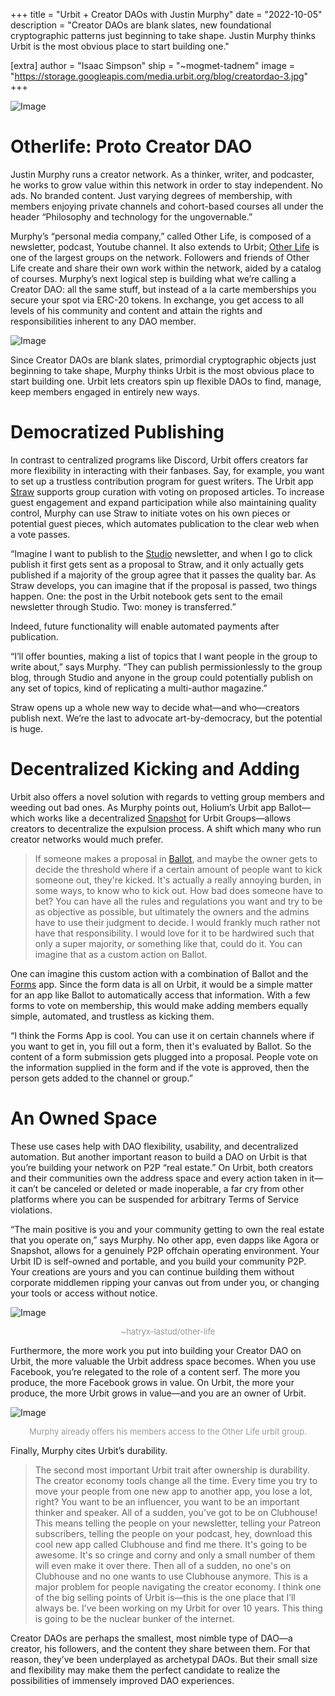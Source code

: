 +++
title = "Urbit + Creator DAOs with Justin Murphy"
date = "2022-10-05"
description = "Creator DAOs are blank slates, new foundational cryptographic patterns just beginning to take shape. Justin Murphy thinks Urbit is the most obvious place to start building one."

[extra]
author = "Isaac Simpson"
ship = "~mogmet-tadnem"
image = "https://storage.googleapis.com/media.urbit.org/blog/creatordao-3.jpg"
+++

![Image](https://storage.googleapis.com/media.urbit.org/blog/creatordao-3.jpg)


# Otherlife: Proto Creator DAO

Justin Murphy runs a creator network. As a thinker, writer, and podcaster, he works to grow value within this network in order to stay independent. No ads. No branded content. Just varying degrees of membership, with members enjoying private channels and cohort-based courses all under the header “Philosophy and technology for the ungovernable.” 

Murphy’s “personal media company,” called Other Life, is composed of a newsletter, podcast, Youtube channel.  It also extends to Urbit; [Other Life](https://urbit.org/groups/~hatryx-lastud/other-life) is one of the largest groups on the network. Followers and friends of Other Life create and share their own work within the network, aided by a catalog of courses. Murphy’s next logical step is building what we’re calling a Creator DAO: all the same stuff, but instead of a la carte memberships you secure your spot via ERC-20 tokens. In exchange, you get access to all levels of his community and content and attain the rights and responsibilities inherent to any DAO member.

![Image](https://storage.googleapis.com/media.urbit.org/blog/otherlife.png)

Since Creator DAOs are blank slates, primordial cryptographic objects just beginning to take shape, Murphy thinks Urbit is the most obvious place to start building one. Urbit lets creators spin up flexible DAOs to find, manage, keep members engaged in entirely new ways. 


# Democratized Publishing

In contrast to centralized programs like Discord, Urbit offers creators far more flexibility in interacting with their fanbases. Say, for example, you want to set up a trustless contribution program for guest writers. The Urbit app [Straw](https://urbit.org/applications/~pocwet/straw) supports group curation with voting on proposed articles. To increase guest engagement and expand participation while also maintaining quality control, Murphy can use Straw to initiate votes on his own pieces or potential guest pieces, which automates publication to the clear web when a vote passes.

“Imagine I want to publish to the [Studio](https://urbit.org/applications/~tirrel/studio) newsletter, and when I go to click publish it first gets sent as a proposal to Straw, and it only actually gets published if a majority of the group agree that it passes the quality bar. As Straw develops, you can imagine that if the proposal is passed, two things happen. One: the post in the Urbit notebook gets sent to the email newsletter through Studio. Two: money is transferred.”

Indeed, future functionality will enable automated payments after publication.

“I’ll offer bounties, making a list of topics that I want people in the group to write about,” says Murphy. “They can publish permissionlessly to the group blog, through Studio and anyone in the group could potentially publish on any set of topics, kind of replicating a multi-author magazine.”

Straw opens up a whole new way to decide what—and who—creators publish next. We’re the last to advocate art-by-democracy, but the potential is huge. 

# Decentralized Kicking and Adding

Urbit also offers a novel solution with regards to vetting group members and weeding out bad ones. As Murphy points out, Holium’s Urbit app Ballot—which works like a decentralized [Snapshot](https://snapshot.org/#/) for Urbit Groups—allows creators to decentralize the expulsion process.  A shift which many who run creator networks would much prefer.

> If someone makes a proposal in [Ballot](https://urbit.org/applications/~lomder-librun/ballot), and maybe the owner gets to decide the threshold where if a certain amount of people want to kick someone out, they're kicked. It's actually a really annoying burden, in some ways, to know who to kick out. How bad does someone have to bet? You can have all the rules and regulations you want and try to be as objective as possible, but ultimately the owners and the admins have to use their judgment to decide. I would frankly much rather not have that responsibility. I would love for it to be hardwired such that only a super majority, or something like that, could do it. You can imagine that as a custom action on Ballot.

One can imagine this custom action with a combination of Ballot and the [Forms](https://urbit.org/applications/~donpub-datdux/forms) app.  Since the form data is all on Urbit, it would be a simple matter for an app like Ballot to automatically access that information.  With a few forms to vote on membership, this would make adding members equally simple, automated, and trustless as kicking them.

“I think the Forms App is cool. You can use it on certain channels where if you want to get in, you fill out a form, then it's evaluated by Ballot. So the content of a form submission gets plugged into a proposal. People vote on the information supplied in the form and if the vote is approved, then the person gets added to the channel or group.”

# An Owned Space

These use cases help with DAO flexibility, usability, and decentralized automation. But another important reason to build a DAO on Urbit is that you’re building your network on P2P “real estate.” On Urbit, both creators and their communities own the address space and every action taken in it—it can’t be canceled or deleted or made inoperable, a far cry from other platforms where you can be suspended for arbitrary Terms of Service violations. 

“The main positive is you and your community getting to own the real estate that you operate on,” says Murphy. No other app, even dapps like Agora or Snapshot, allows for a genuinely P2P offchain operating environment. Your Urbit ID is self-owned and portable, and you build your community P2P. Your creations are yours and you can continue building them without corporate middlemen ripping your canvas out from under you, or changing your tools or access without notice.

![Image](https://storage.googleapis.com/media.urbit.org/blog/otherlifegroup.png)
<div style="font-size:13px; text-align: center; color: #999">~hatryx-lastud/other-life</div>

Furthermore, the more work you put into building your Creator DAO on Urbit, the more valuable the Urbit address space becomes. When you use Facebook, you’re relegated to the role of a content serf. The more you produce, the more Facebook grows in value. On Urbit, the more your produce, the more Urbit grows in value—and you are an owner of Urbit. 

![Image](https://storage.googleapis.com/media.urbit.org/blog/justinmurphy.jpg)
<div style="font-size:13px; text-align: center; color: #999">Murphy already offers his members access to the Other Life urbit group.</div>

Finally, Murphy cites Urbit’s durability.

> The second most important Urbit trait after ownership is durability. The creator economy tools change all the time. Every time you try to move your people from one new app to another app, you lose a lot, right? You want to be an influencer, you want to be an important thinker and speaker. All of a sudden, you’ve got to be on Clubhouse! This means telling the people on your newsletter, telling your Patreon subscribers, telling the people on your podcast, hey, download this cool new app called Clubhouse and find me there. It's going to be awesome. It's so cringe and corny and only a small number of them will even make it over there. Then all of a sudden, no one's on Clubhouse and no one wants to use Clubhouse anymore. This is a major problem for people navigating the creator economy. I think one of the big selling points of Urbit is—this is the one place that I’ll always be. I’ve been working on my Urbit for over 10 years. This thing is going to be the nuclear bunker of the internet.

Creator DAOs are perhaps the smallest, most nimble type of DAO—a creator, his followers, and the content they share between them. For that reason, they’ve been underplayed as archetypal DAOs. But their small size and flexibility may make them the perfect candidate to realize the possibilities of immensely improved DAO experiences. 